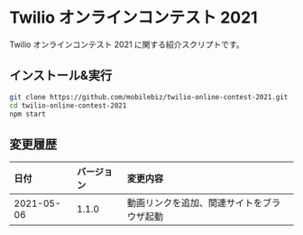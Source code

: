 # Twilio オンラインコンテスト 2021

Twilio オンラインコンテスト 2021 に関する紹介スクリプトです。

## インストール&実行

```sh
git clone https://github.com/mobilebiz/twilio-online-contest-2021.git
cd twilio-online-contest-2021
npm start
```

## 変更履歴

| 日付       | バージョン | 変更内容                                   |
| :--------- | :--------- | :----------------------------------------- |
| 2021-05-06 | 1.1.0      | 動画リンクを追加、関連サイトをブラウザ起動 |
